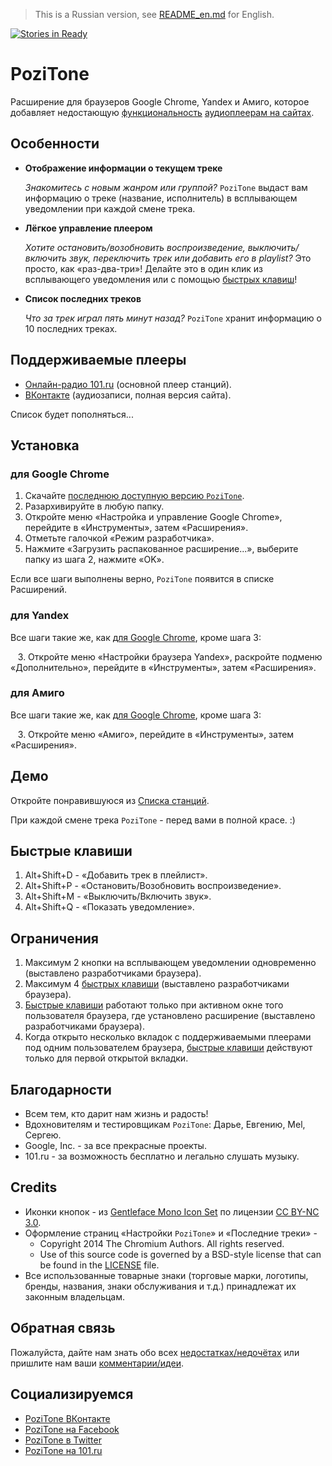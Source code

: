 > This is a Russian version, see [README_en.md](README_en.md) for English.

[![Stories in Ready](https://badge.waffle.io/poziworld/pozitone.png?label=ready&title=Ready)](http://waffle.io/poziworld/pozitone)

PoziTone
=======

Расширение для браузеров Google Chrome, Yandex и Амиго, которое добавляет недостающую [функциональность](#Особенности) [аудиоплеерам на сайтах](#Поддерживаемые-плееры).


Особенности
--------

*	**Отображение информации о текущем треке**

	_Знакомитесь с новым жанром или группой?_
	`PoziTone` выдаст вам информацию о треке (название, исполнитель) в всплывающем уведомлении при каждой смене трека.

*	**Лёгкое управление плеером**

	_Хотите остановить/возобновить воспроизведение, выключить/включить звук, переключить трек или добавить его в playlist?_
	Это просто, как «раз-два-три»! Делайте это в один клик из всплывающего уведомления или с помощью [быстрых клавиш](#Быстрые-клавиши)!

*	**Список последних треков**

	_Что за трек играл пять минут назад?_
	`PoziTone` хранит информацию о 10 последних треках.


Поддерживаемые плееры
--------

* [Онлайн-радио 101.ru](http://101.ru) (основной плеер станций).
* [ВКонтакте](https://vk.com) (аудиозаписи, полная версия сайта).

Список будет пополняться...


Установка
--------
### для Google Chrome

1. Скачайте [последнюю доступную версию `PoziTone`](https://github.com/poziworld/pozitone/archive/develop.zip).
2. Разархивируйте в любую папку.
3. Откройте меню «Настройка и управление Google Chrome», перейдите в «Инструменты», затем «Расширения».
4. Отметьте галочкой «Режим разработчика».
5. Нажмите «Загрузить распакованное расширение...», выберите папку из шага 2, нажмите «OK».

Если все шаги выполнены верно, `PoziTone` появится в списке Расширений.


### для Yandex

Все шаги такие же, как [для Google Chrome](#для-google-chrome), кроме шага 3:

   3\. Откройте меню «Настройки браузера Yandex», раскройте подменю «Дополнительно», перейдите в «Инструменты», затем «Расширения».


### для Амиго

Все шаги такие же, как [для Google Chrome](#для-google-chrome), кроме шага 3:

   3\. Откройте меню «Амиго», перейдите в «Инструменты», затем «Расширения».


Демо
--------

Откройте понравившуюся из [Списка станций](http://101.ru/?an=port_allchannels).

При каждой смене трека `PoziTone` - перед вами в полной красе. :)


Быстрые клавиши
--------

1. Alt+Shift+D - «Добавить трек в плейлист».
2. Alt+Shift+P - «Остановить/Возобновить воспроизведение».
3. Alt+Shift+M - «Выключить/Включить звук».
4. Alt+Shift+Q - «Показать уведомление».


Ограничения
--------

1. Максимум 2 кнопки на всплывающем уведомлении одновременно (выставлено разработчиками браузера).
2. Максимум 4 [быстрых клавиши](#Быстрые-клавиши) (выставлено разработчиками браузера).
3. [Быстрые клавиши](#Быстрые-клавиши) работают только при активном окне того пользователя браузера, где установлено расширение (выставлено разработчиками браузера).
4. Когда открыто несколько вкладок с поддерживаемыми плеерами под одним пользователем браузера, [быстрые клавиши](#Быстрые-клавиши) действуют только для первой открытой вкладки.


Благодарности
--------

- Всем тем, кто дарит нам жизнь и радость!
- Вдохновителям и тестировщикам `PoziTone`: Дарье, Евгению, Mel, Сергею.
- Google, Inc. - за все прекрасные проекты.
- 101.ru - за возможность бесплатно и легально слушать музыку.


Credits
--------

- Иконки кнопок - из [Gentleface Mono Icon Set](http://gentleface.com/free_icon_set.html) по лицензии [CC BY-NC 3.0](http://creativecommons.org/licenses/by-nc/3.0/).
- Оформление страниц «Настройки `PoziTone`» и «Последние треки» -
  * Copyright 2014 The Chromium Authors. All rights reserved.
  * Use of this source code is governed by a BSD-style license that can be found in the [LICENSE](http://src.chromium.org/viewvc/chrome/trunk/src/LICENSE) file.
- Все использованные товарные знаки (торговые марки, логотипы, бренды, названия, знаки обслуживания и т.д.) принадлежат их законным владельцам.


Обратная связь
--------

Пожалуйста, дайте нам знать обо всех [недостатках/недочётах](https://github.com/poziworld/pozitone/issues) или пришлите нам ваши [комментарии/идеи](http://pozitone.reformal.ru/).


Социализируемся
--------

- [PoziTone ВКонтакте](https://vk.com/PoziTone)
- [PoziTone на Facebook](http://fb.com/PoziTone)
- [PoziTone в Twitter](https://twitter.com/PoziTone)
- [PoziTone на 101.ru](https://101.ru/?an=User_Info&userId=709962)
